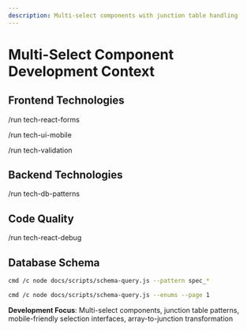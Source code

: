 ```yaml
---
description: Multi-select components with junction table handling
---
```


# Multi-Select Component Development Context

## Frontend Technologies
/run tech-react-forms

/run tech-ui-mobile

/run tech-validation

## Backend Technologies
/run tech-db-patterns

## Code Quality
/run tech-react-debug

## Database Schema
```bash
cmd /c node docs/scripts/schema-query.js --pattern spec_*
```

```bash
cmd /c node docs/scripts/schema-query.js --enums --page 1
```

**Development Focus**: Multi-select components, junction table patterns, mobile-friendly selection interfaces, array-to-junction transformation

